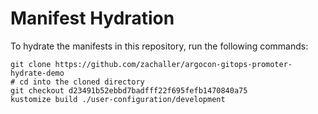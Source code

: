 # Manifest Hydration

To hydrate the manifests in this repository, run the following commands:

```shell
git clone https://github.com/zachaller/argocon-gitops-promoter-hydrate-demo
# cd into the cloned directory
git checkout d23491b52ebbd7badfff22f695fefb1470840a75
kustomize build ./user-configuration/development
```
